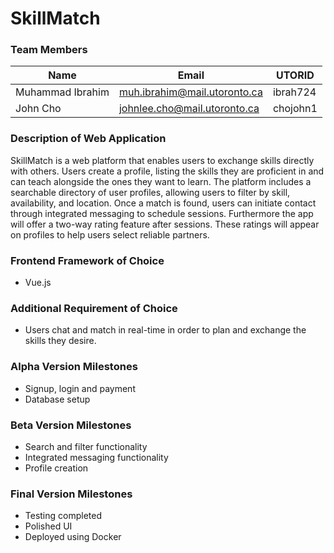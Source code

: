 # SkillMatch

### Team Members
| Name          | Email                         | UTORID      | 
| ------------- | ------------------------------| ----------- |
| Muhammad Ibrahim   | muh.ibrahim@mail.utoronto.ca    |  ibrah724 |
| John Cho           | johnlee.cho@mail.utoronto.ca    |  chojohn1 |

### Description of Web Application
SkillMatch is a web platform that enables users to exchange skills directly with others. Users create a profile, listing the skills they are proficient in and can teach alongside the ones they want to learn. The platform includes a searchable directory of user profiles, allowing users to filter by skill, availability, and location. Once a match is found, users can initiate contact through integrated messaging to schedule sessions. Furthermore the app will offer a two-way rating feature after sessions. These ratings will appear on profiles to help users select reliable partners.

### Frontend Framework of Choice
- Vue.js
### Additional Requirement of Choice
- Users chat and match in real-time in order to plan and exchange the skills they desire.
### Alpha Version Milestones
- Signup, login and payment
- Database setup

### Beta Version Milestones
- Search and filter functionality
- Integrated messaging functionality
- Profile creation


### Final Version Milestones
- Testing completed
- Polished UI
- Deployed using Docker





